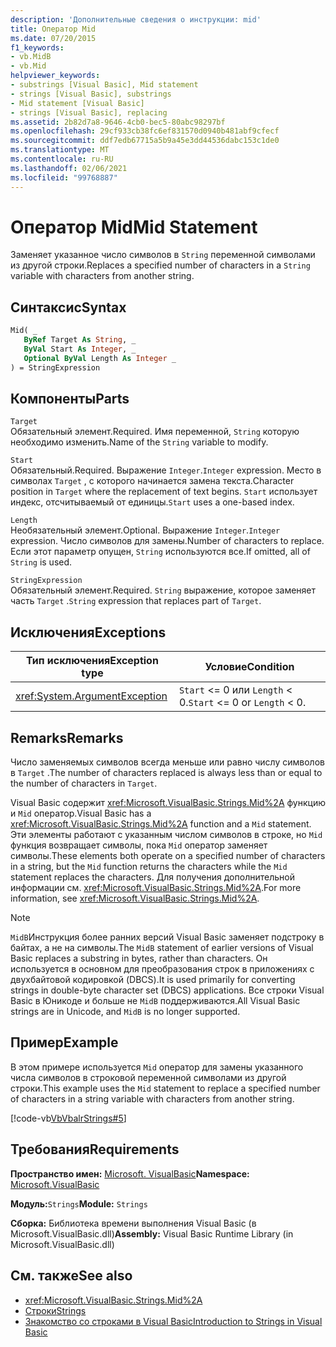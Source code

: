 ```yaml
---
description: 'Дополнительные сведения о инструкции: mid'
title: Оператор Mid
ms.date: 07/20/2015
f1_keywords:
- vb.MidB
- vb.Mid
helpviewer_keywords:
- substrings [Visual Basic], Mid statement
- strings [Visual Basic], substrings
- Mid statement [Visual Basic]
- strings [Visual Basic], replacing
ms.assetid: 2b82d7a8-9646-4cb0-bec5-80abc98297bf
ms.openlocfilehash: 29cf933cb38fc6ef831570d0940b481abf9cfecf
ms.sourcegitcommit: ddf7edb67715a5b9a45e3dd44536dabc153c1de0
ms.translationtype: MT
ms.contentlocale: ru-RU
ms.lasthandoff: 02/06/2021
ms.locfileid: "99768887"
---
```

# <a name="mid-statement"></a><span data-ttu-id="effb9-103">Оператор Mid</span><span class="sxs-lookup"><span data-stu-id="effb9-103">Mid Statement</span></span>

<span data-ttu-id="effb9-104">Заменяет указанное число символов в `String` переменной символами из другой строки.</span><span class="sxs-lookup"><span data-stu-id="effb9-104">Replaces a specified number of characters in a `String` variable with characters from another string.</span></span>  
  
## <a name="syntax"></a><span data-ttu-id="effb9-105">Синтаксис</span><span class="sxs-lookup"><span data-stu-id="effb9-105">Syntax</span></span>  
  
```vb  
Mid( _  
   ByRef Target As String, _  
   ByVal Start As Integer, _  
   Optional ByVal Length As Integer _  
) = StringExpression  
```  
  
## <a name="parts"></a><span data-ttu-id="effb9-106">Компоненты</span><span class="sxs-lookup"><span data-stu-id="effb9-106">Parts</span></span>  

 `Target`  
 <span data-ttu-id="effb9-107">Обязательный элемент.</span><span class="sxs-lookup"><span data-stu-id="effb9-107">Required.</span></span> <span data-ttu-id="effb9-108">Имя переменной, `String` которую необходимо изменить.</span><span class="sxs-lookup"><span data-stu-id="effb9-108">Name of the `String` variable to modify.</span></span>  
  
 `Start`  
 <span data-ttu-id="effb9-109">Обязательный.</span><span class="sxs-lookup"><span data-stu-id="effb9-109">Required.</span></span> <span data-ttu-id="effb9-110">Выражение `Integer`.</span><span class="sxs-lookup"><span data-stu-id="effb9-110">`Integer` expression.</span></span> <span data-ttu-id="effb9-111">Место в символах `Target` , с которого начинается замена текста.</span><span class="sxs-lookup"><span data-stu-id="effb9-111">Character position in `Target` where the replacement of text begins.</span></span> <span data-ttu-id="effb9-112">`Start` использует индекс, отсчитываемый от единицы.</span><span class="sxs-lookup"><span data-stu-id="effb9-112">`Start` uses a one-based index.</span></span>  
  
 `Length`  
 <span data-ttu-id="effb9-113">Необязательный элемент.</span><span class="sxs-lookup"><span data-stu-id="effb9-113">Optional.</span></span> <span data-ttu-id="effb9-114">Выражение `Integer`.</span><span class="sxs-lookup"><span data-stu-id="effb9-114">`Integer` expression.</span></span> <span data-ttu-id="effb9-115">Число символов для замены.</span><span class="sxs-lookup"><span data-stu-id="effb9-115">Number of characters to replace.</span></span> <span data-ttu-id="effb9-116">Если этот параметр опущен, `String` используются все.</span><span class="sxs-lookup"><span data-stu-id="effb9-116">If omitted, all of `String` is used.</span></span>  
  
 `StringExpression`  
 <span data-ttu-id="effb9-117">Обязательный элемент.</span><span class="sxs-lookup"><span data-stu-id="effb9-117">Required.</span></span> <span data-ttu-id="effb9-118">`String` выражение, которое заменяет часть `Target` .</span><span class="sxs-lookup"><span data-stu-id="effb9-118">`String` expression that replaces part of `Target`.</span></span>  
  
## <a name="exceptions"></a><span data-ttu-id="effb9-119">Исключения</span><span class="sxs-lookup"><span data-stu-id="effb9-119">Exceptions</span></span>  
  
|<span data-ttu-id="effb9-120">Тип исключения</span><span class="sxs-lookup"><span data-stu-id="effb9-120">Exception type</span></span>|<span data-ttu-id="effb9-121">Условие</span><span class="sxs-lookup"><span data-stu-id="effb9-121">Condition</span></span>|  
|--------------------|---------------|  
|<xref:System.ArgumentException>|<span data-ttu-id="effb9-122">`Start` <= 0 или `Length` < 0.</span><span class="sxs-lookup"><span data-stu-id="effb9-122">`Start` <= 0 or `Length` < 0.</span></span>|  
  
## <a name="remarks"></a><span data-ttu-id="effb9-123">Remarks</span><span class="sxs-lookup"><span data-stu-id="effb9-123">Remarks</span></span>  

 <span data-ttu-id="effb9-124">Число заменяемых символов всегда меньше или равно числу символов в `Target` .</span><span class="sxs-lookup"><span data-stu-id="effb9-124">The number of characters replaced is always less than or equal to the number of characters in `Target`.</span></span>  
  
 <span data-ttu-id="effb9-125">Visual Basic содержит <xref:Microsoft.VisualBasic.Strings.Mid%2A> функцию и `Mid` оператор.</span><span class="sxs-lookup"><span data-stu-id="effb9-125">Visual Basic has a <xref:Microsoft.VisualBasic.Strings.Mid%2A> function and a `Mid` statement.</span></span> <span data-ttu-id="effb9-126">Эти элементы работают с указанным числом символов в строке, но `Mid` функция возвращает символы, пока `Mid` оператор заменяет символы.</span><span class="sxs-lookup"><span data-stu-id="effb9-126">These elements both operate on a specified number of characters in a string, but the `Mid` function returns the characters while the `Mid` statement replaces the characters.</span></span> <span data-ttu-id="effb9-127">Для получения дополнительной информации см. <xref:Microsoft.VisualBasic.Strings.Mid%2A>.</span><span class="sxs-lookup"><span data-stu-id="effb9-127">For more information, see <xref:Microsoft.VisualBasic.Strings.Mid%2A>.</span></span>  
  
> [!NOTE]
> <span data-ttu-id="effb9-128">`MidB`Инструкция более ранних версий Visual Basic заменяет подстроку в байтах, а не на символы.</span><span class="sxs-lookup"><span data-stu-id="effb9-128">The `MidB` statement of earlier versions of Visual Basic replaces a substring in bytes, rather than characters.</span></span> <span data-ttu-id="effb9-129">Он используется в основном для преобразования строк в приложениях с двухбайтовой кодировкой (DBCS).</span><span class="sxs-lookup"><span data-stu-id="effb9-129">It is used primarily for converting strings in double-byte character set (DBCS) applications.</span></span> <span data-ttu-id="effb9-130">Все строки Visual Basic в Юникоде и больше не `MidB` поддерживаются.</span><span class="sxs-lookup"><span data-stu-id="effb9-130">All Visual Basic strings are in Unicode, and `MidB` is no longer supported.</span></span>  
  
## <a name="example"></a><span data-ttu-id="effb9-131">Пример</span><span class="sxs-lookup"><span data-stu-id="effb9-131">Example</span></span>  

 <span data-ttu-id="effb9-132">В этом примере используется `Mid` оператор для замены указанного числа символов в строковой переменной символами из другой строки.</span><span class="sxs-lookup"><span data-stu-id="effb9-132">This example uses the `Mid` statement to replace a specified number of characters in a string variable with characters from another string.</span></span>  
  
 [!code-vb[VbVbalrStrings#5](~/samples/snippets/visualbasic/VS_Snippets_VBCSharp/VbVbalrStrings/VB/Class1.vb#5)]  
  
## <a name="requirements"></a><span data-ttu-id="effb9-133">Требования</span><span class="sxs-lookup"><span data-stu-id="effb9-133">Requirements</span></span>  

 <span data-ttu-id="effb9-134">**Пространство имен:** [Microsoft. VisualBasic](../runtime-library-members.md)</span><span class="sxs-lookup"><span data-stu-id="effb9-134">**Namespace:** [Microsoft.VisualBasic](../runtime-library-members.md)</span></span>  
  
 <span data-ttu-id="effb9-135">**Модуль:**`Strings`</span><span class="sxs-lookup"><span data-stu-id="effb9-135">**Module:** `Strings`</span></span>  
  
 <span data-ttu-id="effb9-136">**Сборка:** Библиотека времени выполнения Visual Basic (в Microsoft.VisualBasic.dll)</span><span class="sxs-lookup"><span data-stu-id="effb9-136">**Assembly:** Visual Basic Runtime Library (in Microsoft.VisualBasic.dll)</span></span>  
  
## <a name="see-also"></a><span data-ttu-id="effb9-137">См. также</span><span class="sxs-lookup"><span data-stu-id="effb9-137">See also</span></span>

- <xref:Microsoft.VisualBasic.Strings.Mid%2A>
- [<span data-ttu-id="effb9-138">Строки</span><span class="sxs-lookup"><span data-stu-id="effb9-138">Strings</span></span>](../../programming-guide/language-features/strings/index.md)
- [<span data-ttu-id="effb9-139">Знакомство со строками в Visual Basic</span><span class="sxs-lookup"><span data-stu-id="effb9-139">Introduction to Strings in Visual Basic</span></span>](../../programming-guide/language-features/strings/introduction-to-strings.md)
